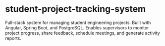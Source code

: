 # student-project-tracking-system
Full-stack system for managing student engineering projects. Built with Angular, Spring Boot, and PostgreSQL. Enables supervisors to monitor project progress, share feedback, schedule meetings, and generate activity reports.

